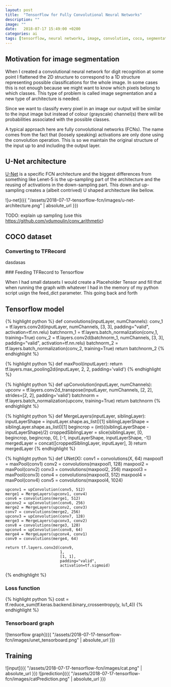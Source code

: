 ```yaml
---
layout: post
title:  "TensorFlow for Fully Convolutional Neural Networks"
description: ""
image: ""
date:   2018-07-17 15:49:00 +0200
categories: ai
tags: [tensorflow, neural networks, image, convolution, coco, segmentation, fcn]
---
```


## Motivation for image segmentation

When I created a convolutional neural network for digit recognition at some point I flattened the 2D structure to correspond to a 1D structure representing possible classifications for the whole image. In some cases this is not enough because we might want to know which pixels belong to which classes. This type of problem is called image segmentation and a new type of architecture is needed.

Since we want to classify every pixel in an image our output will be similar to the input image but instead of colour (grayscale) channel(s) there will be probabilities associated with the possible classes.

A typical approach here are fully convolutional networks (FCNs). The name comes from the fact that (loosely speaking) activations are only done using the convolution operation. This is so we maintain the original structure of the input up to and including the output layer.

## U-Net architecture
[U-Net][u-net-url] is a specific FCN architecture and the biggest differences from something like Lenet-5 is the up-sampling part of the architecture and the reusing of activations in the down-sampling part.
This down and up-sampling creates a (albeit contrived) U shaped architecture like bellow.

![u-net]({{ "/assets/2018-07-17-tensorflow-fcn/images/u-net-architecture.png" | absolute_url }})

TODO: explain up sampling (use this https://github.com/vdumoulin/conv_arithmetic)

## COCO dataset

### Converting to TFRecord
dasdasas

### Feeding TFRecord to Tensorflow

When I had small datasets I would create a Placeholder Tensor and fill that when running the graph with whatever I had in the memory of my python script usign the feed_dict parameter.
This going back and forth 

## Tensorflow model

{% highlight python %}
def convolutions(inputLayer, numChannels):
    conv_1 = tf.layers.conv2d(inputLayer,
                              numChannels,
                              [3, 3],
                              padding="valid",
                              activation=tf.nn.relu)
    batchnorm_1 = tf.layers.batch_normalization(conv_1, training=True)
    conv_2 = tf.layers.conv2d(batchnorm_1,
                              numChannels,
                              [3, 3],
                              padding="valid",
                              activation=tf.nn.relu)
    batchnorm_2 = tf.layers.batch_normalization(conv_2, training=True)
    return batchnorm_2
{% endhighlight %}

{% highlight python %}
def maxPool(inputLayer):
    return tf.layers.max_pooling2d(inputLayer, 2, 2, padding='valid')
{% endhighlight %}

{% highlight python %}
def upConvolution(inputLayer, numChannels):
    upconv = tf.layers.conv2d_transpose(inputLayer,
                                        numChannels,
                                        [2, 2],
                                        strides=[2, 2],
                                        padding='valid')
    batchnorm = tf.layers.batch_normalization(upconv, training=True)
    return batchnorm
{% endhighlight %}

{% highlight python %}
def MergeLayers(inputLayer, siblingLayer):
    inputLayerShape = inputLayer.shape.as_list()[1]
    siblingLayerShape = siblingLayer.shape.as_list()[1]
    begincrop = (int)((siblingLayerShape - inputLayerShape)/2)
    croppedSiblingLayer = slice(siblingLayer,
                                [0, begincrop, begincrop, 0],
                                [-1, inputLayerShape, inputLayerShape, -1])
    mergedLayer = concat([croppedSiblingLayer, inputLayer], 3)
    return mergedLayer
{% endhighlight %}

{% highlight python %}
def UNet(X):
    conv1 = convolutions(X, 64)
    maxpool1 = maxPool(conv1)
    conv2 = convolutions(maxpool1, 128)
    maxpool2 = maxPool(conv2)
    conv3 = convolutions(maxpool2, 256)
    maxpool3 = maxPool(conv3)
    conv4 = convolutions(maxpool3, 512)
    maxpool4 = maxPool(conv4)
    conv5 = convolutions(maxpool4, 1024)

    upconv1 = upConvolution(conv5, 512)
    merge1 = MergeLayers(upconv1, conv4)
    conv6 = convolutions(merge1, 512)
    upconv2 = upConvolution(conv6, 256)
    merge2 = MergeLayers(upconv2, conv3)
    conv7 = convolutions(merge2, 256)
    upconv3 = upConvolution(conv7, 128)
    merge3 = MergeLayers(upconv3, conv2)
    conv8 = convolutions(merge3, 128)
    upconv4 = upConvolution(conv8, 64)
    merge4 = MergeLayers(upconv4, conv1)
    conv9 = convolutions(merge4, 64)

    return tf.layers.conv2d(conv9,
                            1,
                            [1, 1],
                            padding="valid",
                            activation=tf.sigmoid)
{% endhighlight %}

### Loss function

{% highlight python %}
cost = tf.reduce_sum(tf.keras.backend.binary_crossentropy(y, lu1_4))
{% endhighlight %}

### Tensorboard graph
![tensorflow graph]({{ "/assets/2018-07-17-tensorflow-fcn/images/unet_tensorboard.png" | absolute_url }})

## Training
![input]({{ "/assets/2018-07-17-tensorflow-fcn/images/cat.png" | absolute_url }})
![prediction]({{ "/assets/2018-07-17-tensorflow-fcn/images/catPrediction.png" | absolute_url }})



[u-net-url]: https://lmb.informatik.uni-freiburg.de/people/ronneber/u-net/